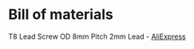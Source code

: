 # Bill of materials

T8 Lead Screw OD 8mm Pitch 2mm Lead - [AliExpress](https://www.aliexpress.com/item/T8-Lead-Screw-Rod-OD-8mm-Pitch-2mm-Lead-2mm-Length-150mm-500mm-Threaded-Rods-with/32760102869.html?spm=2114.search0104.3.1.ct7pL5&ws_ab_test=searchweb0_0,searchweb201602_1_10152_10065_10151_10344_10068_10342_10547_10343_10059_10340_10314_10548_10341_10534_100031_10084_10604_10083_10103_10307_10615_10142,searchweb201603_6,ppcSwitch_3&algo_expid=0a9f93f4-a92c-4284-a2c3-557623f2f619-0&algo_pvid=0a9f93f4-a92c-4284-a2c3-557623f2f619&priceBeautifyAB=0)
